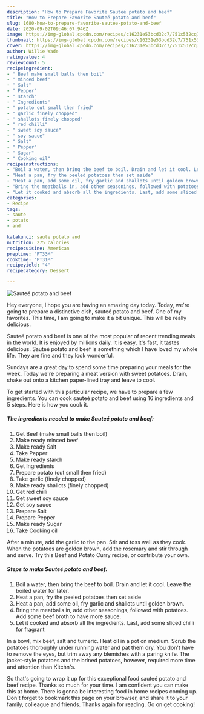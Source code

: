 ```yaml
---
description: "How to Prepare Favorite Sauteé potato and beef"
title: "How to Prepare Favorite Sauteé potato and beef"
slug: 1680-how-to-prepare-favorite-sautee-potato-and-beef
date: 2020-09-02T09:46:07.946Z
image: https://img-global.cpcdn.com/recipes/c16231e53bcd32c7/751x532cq70/sautee-potato-and-beef-recipe-main-photo.jpg
thumbnail: https://img-global.cpcdn.com/recipes/c16231e53bcd32c7/751x532cq70/sautee-potato-and-beef-recipe-main-photo.jpg
cover: https://img-global.cpcdn.com/recipes/c16231e53bcd32c7/751x532cq70/sautee-potato-and-beef-recipe-main-photo.jpg
author: Willie Wade
ratingvalue: 4
reviewcount: 5
recipeingredient:
- " Beef make small balls then boil"
- " minced beef"
- " Salt"
- " Pepper"
- " starch"
- " Ingredients"
- " potato cut small then fried"
- " garlic finely chopped"
- " shallots finely chopped"
- " red chilli"
- " sweet soy sauce"
- " soy sauce"
- " Salt"
- " Pepper"
- " Sugar"
- " Cooking oil"
recipeinstructions:
- "Boil a water, then bring the beef to boil. Drain and let it cool. Leave the boiled water for later."
- "Heat a pan, fry the peeled potatoes then set aside"
- "Heat a pan, add some oil, fry garlic and shallots until golden brown."
- "Bring the meatballs in, add other seasonings, followed with potatoes. Add some beef broth to have more sauce."
- "Let it cooked and absorb all the ingredients. Last, add some sliced chilli for fragrant"
categories:
- Recipe
tags:
- saute
- potato
- and

katakunci: saute potato and 
nutrition: 275 calories
recipecuisine: American
preptime: "PT33M"
cooktime: "PT31M"
recipeyield: "4"
recipecategory: Dessert

---
```



![Sauteé potato and beef](https://img-global.cpcdn.com/recipes/c16231e53bcd32c7/751x532cq70/sautee-potato-and-beef-recipe-main-photo.jpg)

Hey everyone, I hope you are having an amazing day today. Today, we're going to prepare a distinctive dish, sauteé potato and beef. One of my favorites. This time, I am going to make it a bit unique. This will be really delicious.

Sauteé potato and beef is one of the most popular of recent trending meals in the world. It is enjoyed by millions daily. It is easy, it's fast, it tastes delicious. Sauteé potato and beef is something which I have loved my whole life. They are fine and they look wonderful.

Sundays are a great day to spend some time preparing your meals for the week. Today we&#39;re preparing a meat version with sweet potatoes. Drain, shake out onto a kitchen paper-lined tray and leave to cool.


To get started with this particular recipe, we have to prepare a few ingredients. You can cook sauteé potato and beef using 16 ingredients and 5 steps. Here is how you cook it.

<!--inarticleads1-->

##### The ingredients needed to make Sauteé potato and beef:

1. Get  Beef (make small balls then boil)
1. Make ready  minced beef
1. Make ready  Salt
1. Take  Pepper
1. Make ready  starch
1. Get  Ingredients
1. Prepare  potato (cut small then fried)
1. Take  garlic (finely chopped)
1. Make ready  shallots (finely chopped)
1. Get  red chilli
1. Get  sweet soy sauce
1. Get  soy sauce
1. Prepare  Salt
1. Prepare  Pepper
1. Make ready  Sugar
1. Take  Cooking oil


After a minute, add the garlic to the pan. Stir and toss well as they cook. When the potatoes are golden brown, add the rosemary and stir through and serve. Try this Beef and Potato Curry recipe, or contribute your own. 

<!--inarticleads2-->

##### Steps to make Sauteé potato and beef:

1. Boil a water, then bring the beef to boil. Drain and let it cool. Leave the boiled water for later.
1. Heat a pan, fry the peeled potatoes then set aside
1. Heat a pan, add some oil, fry garlic and shallots until golden brown.
1. Bring the meatballs in, add other seasonings, followed with potatoes. Add some beef broth to have more sauce.
1. Let it cooked and absorb all the ingredients. Last, add some sliced chilli for fragrant


In a bowl, mix beef, salt and tumeric. Heat oil in a pot on medium. Scrub the potatoes thoroughly under running water and pat them dry. You don&#39;t have to remove the eyes, but trim away any blemishes with a paring knife. The jacket-style potatoes and the brined potatoes, however, required more time and attention than Kitchn&#39;s. 

So that's going to wrap it up for this exceptional food sauteé potato and beef recipe. Thanks so much for your time. I am confident you can make this at home. There is gonna be interesting food in home recipes coming up. Don't forget to bookmark this page on your browser, and share it to your family, colleague and friends. Thanks again for reading. Go on get cooking!
